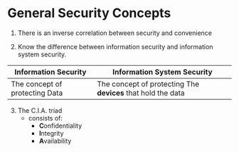 # General Security Concepts
1. There is an inverse correlation between security and convenience 

2. Know the difference between information security and information system security.

| Information Security | Information **System** Security |
| -------------------- | ------------------------------- |
| The concept of protecting Data | The concept of protecting The **devices** that hold the data|

3. The C.I.A. triad
   - consists of:
      - **C**onfidentiality
      - **I**ntegrity
      - **A**vailability
